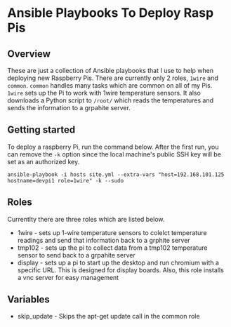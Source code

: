 # Ansible Playbooks To Deploy Rasp Pis

## Overview

These are just a collection of Ansible playbooks that I use to help when deploying new Raspberry Pis. There are currently only 2 roles, `1wire` and `common`. `common` handles many tasks which are common on all of my Pis. `1wire` sets up the Pi to work with 1wire temperature sensors. It also downloads a Python script to `/root/` which reads the temperatures and sends the information to a grpahite server. 

## Getting started
To deploy a raspberry Pi, run the command below. After the first run, you can remove the `-k` option since the local machine's public SSH key will be set as an authorized key.

```
ansible-playbook -i hosts site.yml --extra-vars "host=192.168.101.125 hostname=devpi1 role=1wire" -k --sudo
```

## Roles
Currentlty there are three roles which are listed below.

-  1wire - sets up 1-wire temperature sensors to colelct temperature readings and send that information back to a grphite server
-  tmp102 - sets up the pi to collect data from a tmp102 temperature sensor to send back to a grpahite server
-  display - sets up a pi to start up the desktop and run chromium with a specific URL. This is designed for display boards. Also, this role installs a vnc server for easy management

## Variables
-  skip_update - Skips the apt-get update call in the common role
